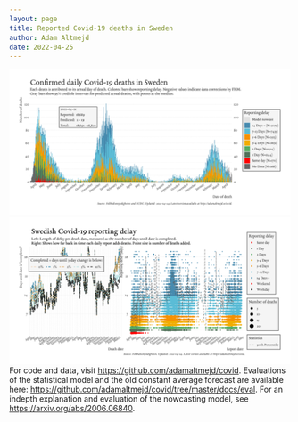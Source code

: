 ```yaml
---
layout: page
title: Reported Covid-19 deaths in Sweden
author: Adam Altmejd
date: 2022-04-25
---
```


![Graph of Swedish Covid-19 deaths with reporting delay.](deaths_lag_sweden_2022-04-25.png "Swedish Covid-19 deaths.")
![Graph of Swedish Covid-19 reporting delay in daily deaths.](lag_trend_sweden_2022-04-25.png "Trend in Swedish Covid-19 mortality reporting delay.")
For code and data, visit <https://github.com/adamaltmejd/covid>.
Evaluations of the statistical model and the old constant average forecast are available here: <https://github.com/adamaltmejd/covid/tree/master/docs/eval>.
For an indepth explanation and evaluation of the nowcasting model, see <https://arxiv.org/abs/2006.06840>.
